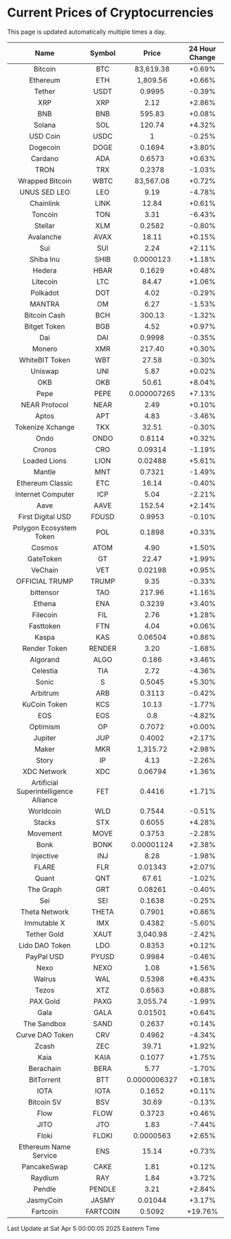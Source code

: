 # Current Prices of Cryptocurrencies
This page is updated automatically multiple times a day.

| Name | Symbol | Price | 24 Hour Change |
| :---: |:---:| :---: | :---: |
| Bitcoin | BTC | 83,619.38 | +0.69% |
| Ethereum | ETH | 1,809.56 | +0.66% |
| Tether | USDT | 0.9995 | -0.39% |
| XRP | XRP | 2.12 | +2.86% |
| BNB | BNB | 595.83 | +0.08% |
| Solana | SOL | 120.74 | +4.32% |
| USD Coin | USDC | 1 | -0.25% |
| Dogecoin | DOGE | 0.1694 | +3.80% |
| Cardano | ADA | 0.6573 | +0.63% |
| TRON | TRX | 0.2378 | -1.03% |
| Wrapped Bitcoin | WBTC | 83,567.08 | +0.72% |
| UNUS SED LEO | LEO | 9.19 | -4.78% |
| Chainlink | LINK | 12.84 | +0.61% |
| Toncoin | TON | 3.31 | -6.43% |
| Stellar | XLM | 0.2582 | -0.80% |
| Avalanche | AVAX | 18.11 | +0.15% |
| Sui | SUI | 2.24 | +2.11% |
| Shiba Inu | SHIB | 0.0000123 | +1.18% |
| Hedera | HBAR | 0.1629 | +0.48% |
| Litecoin | LTC | 84.47 | +1.06% |
| Polkadot | DOT | 4.02 | -0.29% |
| MANTRA | OM | 6.27 | -1.53% |
| Bitcoin Cash | BCH | 300.13 | -1.32% |
| Bitget Token | BGB | 4.52 | +0.97% |
| Dai | DAI | 0.9998 | -0.35% |
| Monero | XMR | 217.40 | +0.30% |
| WhiteBIT Token | WBT | 27.58 | -0.30% |
| Uniswap | UNI | 5.87 | +0.02% |
| OKB | OKB | 50.61 | +8.04% |
| Pepe | PEPE | 0.000007265 | +7.13% |
| NEAR Protocol | NEAR | 2.49 | +0.10% |
| Aptos | APT | 4.83 | -3.46% |
| Tokenize Xchange | TKX | 32.51 | -0.30% |
| Ondo | ONDO | 0.8114 | +0.32% |
| Cronos | CRO | 0.09314 | -1.19% |
| Loaded Lions | LION | 0.02488 | +5.61% |
| Mantle | MNT | 0.7321 | -1.49% |
| Ethereum Classic | ETC | 16.14 | -0.40% |
| Internet Computer | ICP | 5.04 | -2.21% |
| Aave | AAVE | 152.54 | +2.14% |
| First Digital USD | FDUSD | 0.9953 | -0.10% |
| Polygon Ecosystem Token | POL | 0.1898 | +0.33% |
| Cosmos | ATOM | 4.90 | +1.50% |
| GateToken | GT | 22.47 | +1.99% |
| VeChain | VET | 0.02198 | +0.95% |
| OFFICIAL TRUMP | TRUMP | 9.35 | -0.33% |
| bittensor | TAO | 217.96 | +1.16% |
| Ethena | ENA | 0.3239 | +3.40% |
| Filecoin | FIL | 2.76 | +1.28% |
| Fasttoken | FTN | 4.04 | +0.06% |
| Kaspa | KAS | 0.06504 | +0.86% |
| Render Token | RENDER | 3.20 | -1.68% |
| Algorand | ALGO | 0.186 | +3.46% |
| Celestia | TIA | 2.72 | -4.36% |
| Sonic | S | 0.5045 | +5.30% |
| Arbitrum | ARB | 0.3113 | -0.42% |
| KuCoin Token | KCS | 10.13 | -1.77% |
| EOS | EOS | 0.8 | -4.82% |
| Optimism | OP | 0.7072 | +0.00% |
| Jupiter | JUP | 0.4002 | +2.17% |
| Maker | MKR | 1,315.72 | +2.98% |
| Story | IP | 4.13 | -2.26% |
| XDC Network | XDC | 0.06794 | +1.36% |
| Artificial Superintelligence Alliance | FET | 0.4416 | +1.71% |
| Worldcoin | WLD | 0.7544 | -0.51% |
| Stacks | STX | 0.6055 | +4.28% |
| Movement | MOVE | 0.3753 | -2.28% |
| Bonk | BONK | 0.00001124 | +2.38% |
| Injective | INJ | 8.28 | -1.98% |
| FLARE | FLR | 0.01343 | +2.07% |
| Quant | QNT | 67.61 | -1.02% |
| The Graph | GRT | 0.08261 | -0.40% |
| Sei | SEI | 0.1638 | -0.25% |
| Theta Network | THETA | 0.7901 | +0.86% |
| Immutable X | IMX | 0.4382 | -5.60% |
| Tether Gold | XAUT | 3,040.98 | -2.42% |
| Lido DAO Token | LDO | 0.8353 | +0.12% |
| PayPal USD | PYUSD | 0.9984 | -0.46% |
| Nexo | NEXO | 1.08 | +1.56% |
| Walrus | WAL | 0.5398 | +6.43% |
| Tezos | XTZ | 0.6563 | +0.88% |
| PAX Gold | PAXG | 3,055.74 | -1.99% |
| Gala | GALA | 0.01501 | +0.64% |
| The Sandbox | SAND | 0.2637 | +0.14% |
| Curve DAO Token | CRV | 0.4962 | -4.34% |
| Zcash | ZEC | 39.71 | +1.92% |
| Kaia | KAIA | 0.1077 | +1.75% |
| Berachain | BERA | 5.77 | -1.70% |
| BitTorrent | BTT | 0.0000006327 | +0.18% |
| IOTA | IOTA | 0.1652 | +0.11% |
| Bitcoin SV | BSV | 30.69 | -0.13% |
| Flow | FLOW | 0.3723 | +0.46% |
| JITO | JTO | 1.83 | -7.44% |
| Floki | FLOKI | 0.0000563 | +2.65% |
| Ethereum Name Service | ENS | 15.14 | +0.73% |
| PancakeSwap | CAKE | 1.81 | +0.12% |
| Raydium | RAY | 1.84 | +3.72% |
| Pendle | PENDLE | 3.21 | +2.84% |
| JasmyCoin | JASMY | 0.01044 | +3.17% |
| Fartcoin | FARTCOIN | 0.5092 | +19.76% |

Last Update at Sat Apr  5 00:00:05 2025 Eastern Time
